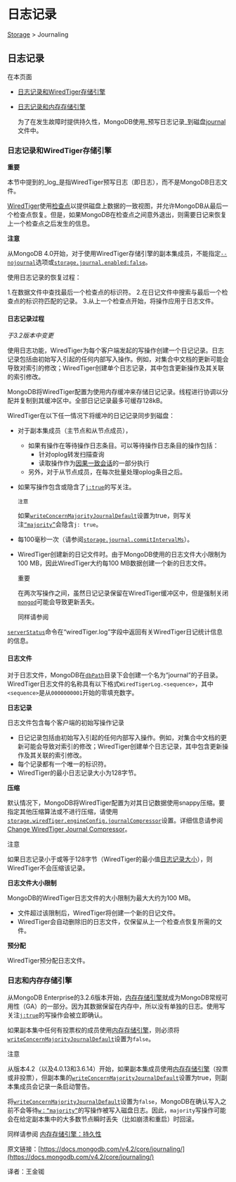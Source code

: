 # 日志记录

[Storage](https://docs.mongodb.com/v4.2/storage/) &gt; Journaling

## 日志记录

在本页面

* [日志记录和WiredTiger存储引擎](https://docs.mongodb.com/v4.2/core/journaling/#journaling-and-the-wiredtiger-storage-engine)
* [日志记录和内存存储引擎](https://docs.mongodb.com/v4.2/core/journaling/#journaling-and-the-in-memory-storage-engine)

  为了在发生故障时提供持久性，MongoDB使用_预写日志记录_到磁盘[journal](https://docs.mongodb.com/v4.2/reference/glossary/#term-journal)文件中。

### 日志记录和WiredTiger存储引擎

**重要**

本节中提到的_log_是指WiredTiger预写日志（即日志），而不是MongoDB日志文件。

[WiredTiger](https://docs.mongodb.com/v4.2/core/wiredtiger/)使用[检查点](https://docs.mongodb.com/v4.2/core/wiredtiger/#storage-wiredtiger-checkpoints)以提供磁盘上数据的一致视图，并允许MongoDB从最后一个检查点恢复。但是，如果MongoDB在检查点之间意外退出，则需要日记来恢复上一个检查点之后发生的信息。

**注意**

从MongoDB 4.0开始，对于使用WiredTiger存储引擎的副本集成员，不能指定[`--nojournal`](https://docs.mongodb.com/v4.2/reference/program/mongod/#cmdoption-mongod-nojournal)选项或[`storage.journal.enabled:false`](https://docs.mongodb.com/v4.2/reference/configuration-options/#storage.journal.enabled)。

使用日志记录的恢复过程：

1.在数据文件中查找最后一个检查点的标识符。 2.在日记文件中搜索与最后一个检查点的标识符匹配的记录。 3.从上一个检查点开始，将操作应用于日志文件。

#### 日志记录过程

_于3.2版本中变更_

使用日志功能，WiredTiger为每个客户端发起的写操作创建一个日记记录。日志记录包括由初始写入引起的任何内部写入操作。例如，对集合中文档的更新可能会导致对索引的修改；WiredTiger创建单个日志记录，其中包含更新操作及其关联的索引修改。

MongoDB将WiredTiger配置为使用内存缓冲来存储日记记录。线程进行协调以分配并复制到其缓冲区中。全部日记记录最多可缓存128kB。

WiredTiger在以下任一情况下将缓冲的日记记录同步到磁盘：

* 对于副本集成员（主节点和从节点成员），
  * 如果有操作在等待操作日志条目。可以等待操作日志条目的操作包括：
    * 针对oplog转发扫描查询
    * 读取操作作为[因果一致会话](https://docs.mongodb.com/v4.2/core/read-isolation-consistency-recency/#causal-consistency)的一部分执行
  * 另外，对于从节点成员，在每次批量处理oplog条目之后。
* 如果写操作包含或隐含了[`j:true`](https://docs.mongodb.com/v4.2/reference/write-concern/#writeconcern.j)的写关注。

  ```text
  注意
  ```

  如果[`writeConcernMajorityJournalDefault`](https://docs.mongodb.com/v4.2/reference/replica-configuration/#rsconf.writeConcernMajorityJournalDefault)设置为true，则写关注[`“majority”`](https://docs.mongodb.com/v4.2/reference/write-concern/#writeconcern.%22majority%22)会隐含`j: true`。

* 每100毫秒一次（请参阅[`storage.journal.commitIntervalMs`](https://docs.mongodb.com/v4.2/reference/configuration-options/#storage.journal.commitIntervalMs)）。
* WiredTiger创建新的日记文件时。由于MongoDB使用的日志文件大小限制为100 MB，因此WiredTiger大约每100 MB数据创建一个新的日志文件。

  重要

  在两次写操作之间，虽然日记记录保留在WiredTiger缓冲区中，但是强制关闭[`mongod`](https://docs.mongodb.com/v4.2/reference/program/mongod/#bin.mongod)可能会导致更新丢失。

  同样请参阅

[`serverStatus`](https://docs.mongodb.com/v4.2/reference/command/serverStatus/#dbcmd.serverStatus)命令在“wiredTiger.log”字段中返回有关WiredTiger日记统计信息的信息。

#### 日志文件

对于日志文件，MongoDB在[`dbPath`](https://docs.mongodb.com/v4.2/reference/configuration-options/#storage.dbPath)目录下会创建一个名为“journal”的子目录。 WiredTiger日志文件的名称具有以下格式`WiredTigerLog.<sequence>`，其中`<sequence>`是从`0000000001`开始的零填充数字。

**日志记录**

日志文件包含每个客户端的初始写操作记录

* 日记记录包括由初始写入引起的任何内部写入操作。例如，对集合中文档的更新可能会导致对索引的修改；WiredTiger创建单个日志记录，其中包含更新操作及其关联的索引修改。
* 每个记录都有一个唯一的标识符。
* WiredTiger的最小日志记录大小为128字节。

**压缩**

默认情况下，MongoDB将WiredTiger配置为对其日记数据使用snappy压缩。要指定其他压缩算法或不进行压缩，请使用[`storage.wiredTiger.engineConfig.journalCompressor`](https://docs.mongodb.com/v4.2/reference/configuration-options/#storage.wiredTiger.engineConfig%20.journalCompressor)设置。详细信息请参阅[Change WiredTiger Journal Compressor](https://docs.mongodb.com/v4.2/tutorial/manage-journaling/#manage-journaling-change-wt-journal-compressor)。

注意

如果日志记录小于或等于128字节（WiredTiger的最小值[日志记录大小](https://docs.mongodb.com/v4.2/core/journaling/#wt-jouraling-record)），则WiredTiger不会压缩该记录。

**日志文件大小限制**

MongoDB的WiredTiger日志文件的大小限制为最大大约为100 MB。

* 文件超过该限制后，WiredTiger将创建一个新的日记文件。
* WiredTiger会自动删除旧的日志文件，仅保留从上一个检查点恢复所需的文件。

**预分配**

WiredTiger预分配日志文件。

### 日志和内存存储引擎

从MongoDB Enterprise的3.2.6版本开始，[内存存储引擎](https://docs.mongodb.com/v4.2/core/inmemory/)就成为MongoDB常规可用性（GA）的一部分。因为其数据保留在内存中，所以没有单独的日志。使用写关注[`j:true`](https://docs.mongodb.com/v4.2/reference/write-concern/#writeconcern.j)的写操作会被立即确认。

如果副本集中任何有投票权的成员使用[内存存储引擎](https://docs.mongodb.com/v4.2/core/inmemory/#storage-inmemory)，则必须将[`writeConcernMajorityJournalDefault`](https://docs.mongodb.com/v4.2/reference/replica-configuration/#rsconf.writeConcernMajorityJournalDefault)设置为`false`。

注意

从版本4.2（以及4.0.13和3.6.14）开始，如果副本集成员使用[内存存储引擎](https://docs.mongodb.com/v4.2/core/inmemory/)（投票或非投票），但副本集的[`writeConcernMajorityJournalDefault`](https://docs.mongodb.com/v4.2/reference/replica-configuration/#rsconf.writeConcernMajorityJournalDefault)设置为true，则副本集成员会记录一条启动警告。

将[`writeConcernMajorityJournalDefault`](https://docs.mongodb.com/v4.2/reference/replica-configuration/#rsconf.writeConcernMajorityJournalDefault)设置为`false`，MongoDB在确认写入之前不会等待[`w：“majority”`](https://docs.mongodb.com/v4.2/reference/write-concern/#writeconcern.%22majority%22)的写操作被写入磁盘日志。因此，`majority`写操作可能会在给定副本集中的大多数节点瞬时丢失（比如崩溃和重启）时回滚。

同样请参阅 [内存存储引擎：持久性](https://docs.mongodb.com/v4.2/core/inmemory/#inmemory-durability)

原文链接：[https://docs.mongodb.com/v4.2/core/journaling/](https://docs.mongodb.com/v4.2/core/journaling/)

译者：王金铷

